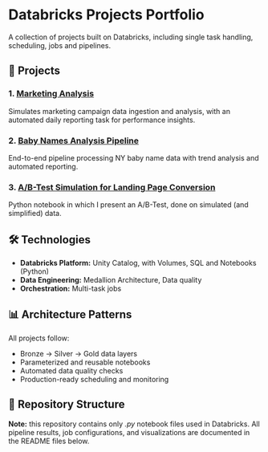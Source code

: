# Databricks Projects Portfolio

A collection of projects built on Databricks, including single task handling, scheduling, jobs and pipelines.

## 🚀 Projects

### 1. [Marketing Analysis](https://github.com/JayCBoi/Databricks/tree/main/Marketing%20Analysis)
Simulates marketing campaign data ingestion and analysis, with an automated daily reporting task for performance insights.

### 2. [Baby Names Analysis Pipeline](https://github.com/JayCBoi/Databricks/tree/main/Name%20Trends%20Pipeline)
End-to-end pipeline processing NY baby name data with trend analysis and automated reporting.

### 3. [A/B-Test Simulation for Landing Page Conversion](https://github.com/JayCBoi/Databricks/tree/main/AB%20Test%20Analysis)
Python notebook in which I present an A/B-Test, done on simulated (and simplified) data.

## 🛠️ Technologies

- **Databricks Platform:** Unity Catalog, with Volumes, SQL and Notebooks (Python)
- **Data Engineering:** Medallion Architecture, Data quality
- **Orchestration:** Multi-task jobs

## 📊 Architecture Patterns

All projects follow:
- Bronze → Silver → Gold data layers
- Parameterized and reusable notebooks
- Automated data quality checks
- Production-ready scheduling and monitoring

## 📁 Repository Structure

**Note:** this repository contains only *.py* notebook files used in Databricks. All pipeline results, job configurations, and visualizations are documented in the README files below.
